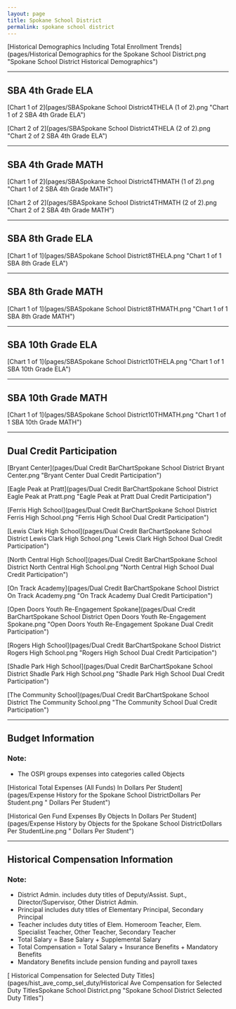 ```yaml
---
layout: page
title: Spokane School District
permalink: spokane school district
---
```



[Historical Demographics Including Total Enrollment Trends](pages/Historical Demographics for the Spokane School District.png "Spokane School District Historical Demographics")

___

## SBA 4th Grade ELA

[Chart 1 of 2](pages/SBASpokane School District4THELA (1 of 2).png "Chart 1 of 2 SBA 4th Grade ELA")

[Chart 2 of 2](pages/SBASpokane School District4THELA (2 of 2).png "Chart 2 of 2 SBA 4th Grade ELA")


___

## SBA 4th Grade MATH

[Chart 1 of 2](pages/SBASpokane School District4THMATH (1 of 2).png "Chart 1 of 2 SBA 4th Grade MATH")

[Chart 2 of 2](pages/SBASpokane School District4THMATH (2 of 2).png "Chart 2 of 2 SBA 4th Grade MATH")


___

## SBA 8th Grade ELA

[Chart 1 of 1](pages/SBASpokane School District8THELA.png "Chart 1 of 1 SBA 8th Grade ELA")


___

## SBA 8th Grade MATH

[Chart 1 of 1](pages/SBASpokane School District8THMATH.png "Chart 1 of 1 SBA 8th Grade MATH")


___

## SBA 10th Grade ELA

[Chart 1 of 1](pages/SBASpokane School District10THELA.png "Chart 1 of 1 SBA 10th Grade ELA")


___

## SBA 10th Grade MATH

[Chart 1 of 1](pages/SBASpokane School District10THMATH.png "Chart 1 of 1 SBA 10th Grade MATH")


___

## Dual Credit Participation

[Bryant Center](pages/Dual Credit BarChartSpokane School District Bryant Center.png "Bryant Center Dual Credit Participation")

[Eagle Peak at Pratt](pages/Dual Credit BarChartSpokane School District Eagle Peak at Pratt.png "Eagle Peak at Pratt Dual Credit Participation")

[Ferris High School](pages/Dual Credit BarChartSpokane School District Ferris High School.png "Ferris High School Dual Credit Participation")

[Lewis   Clark High School](pages/Dual Credit BarChartSpokane School District Lewis   Clark High School.png "Lewis   Clark High School Dual Credit Participation")

[North Central High School](pages/Dual Credit BarChartSpokane School District North Central High School.png "North Central High School Dual Credit Participation")

[On Track Academy](pages/Dual Credit BarChartSpokane School District On Track Academy.png "On Track Academy Dual Credit Participation")

[Open Doors Youth Re-Engagement Spokane](pages/Dual Credit BarChartSpokane School District Open Doors Youth Re-Engagement Spokane.png "Open Doors Youth Re-Engagement Spokane Dual Credit Participation")

[Rogers High School](pages/Dual Credit BarChartSpokane School District Rogers High School.png "Rogers High School Dual Credit Participation")

[Shadle Park High School](pages/Dual Credit BarChartSpokane School District Shadle Park High School.png "Shadle Park High School Dual Credit Participation")

[The Community School](pages/Dual Credit BarChartSpokane School District The Community School.png "The Community School Dual Credit Participation")


___

## Budget Information
### Note:
- The OSPI groups expenses into categories called Objects

[Historical Total Expenses (All Funds) In Dollars Per Student](pages/Expense History for the Spokane School DistrictDollars Per Student.png " Dollars Per Student")

[Historical Gen Fund Expenses By Objects In Dollars Per Student](pages/Expense History by Objects for the Spokane School DistrictDollars Per StudentLine.png " Dollars Per Student")


___

## Historical Compensation Information
### Note:
- District Admin. includes duty titles of Deputy/Assist. Supt., Director/Supervisor, Other District Admin.
- Principal includes duty titles of Elementary Principal, Secondary Principal
- Teacher includes duty titles of Elem. Homeroom Teacher, Elem. Specialist Teacher, Other Teacher, Secondary Teacher
- Total Salary = Base Salary + Supplemental Salary
- Total Compensation = Total Salary + Insurance Benefits + Mandatory Benefits
- Mandatory Benefits include pension funding and payroll taxes

[ Historical Compensation for Selected Duty Titles](pages/hist_ave_comp_sel_duty/Historical Ave Compensation for Selected Duty TitlesSpokane School District.png "Spokane School District Selected Duty Titles")

